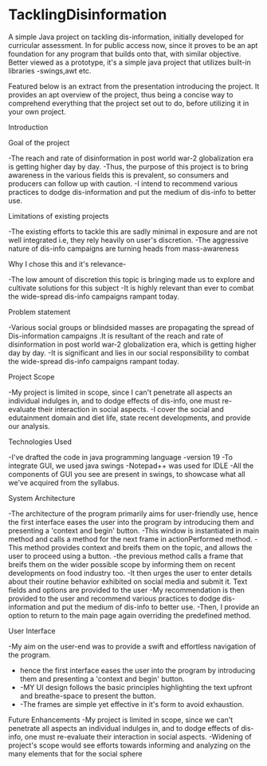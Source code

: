 # TacklingDisinformation
A simple Java project on tackling dis-information, initially developed for curricular assessment. In for public access now, since it proves to be an apt foundation for any program that builds onto that, with similar objective. Better viewed as a prototype, it's a simple java project that utilizes built-in libraries -swings,awt etc.
 
 Featured below is an extract from the presentation introducing the project. It provides an apt overview of the project, thus being a concise way to comprehend everything that the project set out to do, before utilizing it in your own project.
 
Introduction

Goal of the project

-The reach and rate of disinformation in post world war-2 globalization era is getting higher day by day. 
-Thus, the purpose of this project is to bring awareness in the various fields this is prevalent, so consumers and producers can follow up with caution.
-I intend to recommend various practices to dodge dis-information and put the medium of dis-info to better use.

Limitations of existing projects 

-The existing efforts to tackle this are sadly minimal in exposure and are not well integrated i.e, they rely heavily on user's discretion.
-The aggressive nature of dis-info campaigns are turning heads from mass-awareness

Why I chose this and it's relevance-

-The low amount of discretion this topic is bringing made us to explore and cultivate solutions for this subject -It is highly relevant than ever to combat the wide-spread dis-info campaigns rampant today.

Problem statement

-Various social groups or blindsided masses are propagating the spread of Dis-information campaigns .It is resultant of the reach and rate of disinformation in post world war-2 globalization era, which is getting higher day by day.
-It is significant and lies in our social responsibility to combat the wide-spread dis-info campaigns rampant today.

Project Scope

-My project is limited in scope, since I can't penetrate all aspects an individual indulges in, and to dodge effects of dis-info, one must re-evaluate their interaction in social aspects.
-I cover the social and edutainment domain and diet life, state recent developments, and provide our analysis.

Technologies Used

-I've drafted the code in java programming language -version 19
-To integrate GUI, we used java swings
-Notepad++ was used for IDLE
-All the components of GUI you see are present in swings, to showcase what all we've acquired from the syllabus.

System Architecture

-The architecture of the program primarily aims for user-friendly use, hence the first interface eases the user into the program by introducing them and presenting a 'context and begin' button.
-This window is instantiated in main method and calls a method for the next frame in actionPerformed method. -This method provides context and breifs them on the topic, and allows the user to proceed using a button.
-the previous method calls a frame that breifs them on the wider possible scope by informing them on recent developments on food industry too. 
-It then urges the user to enter details about their routine behavior exhibited on social media and submit it. Text fields and options are provided to the user 
-My recommendation is then provided to the user and recommend various practices to dodge dis-information and put the medium of dis-info to better use. 
-Then, I provide an option to return to the main page again overriding the predefined method.

User Interface

-My aim on the user-end was to provide a swift and effortless navigation of the program. 
- hence the first interface eases the user into the program by introducing them and presenting a 'context and begin' button.
-  -MY UI design follows the basic principles highlighting the text upfront and breathe-space to present the button.
-  -The frames are simple yet effective in it's form to avoid exhaustion.

Future Enhancements 
-My project is limited in scope, since we can't penetrate all aspects an individual indulges in, and to dodge effects of dis-info, one must re-evaluate their interaction in social aspects. 
-Widening of project's scope would see efforts towards informing and analyzing on the many elements that for the social sphere

